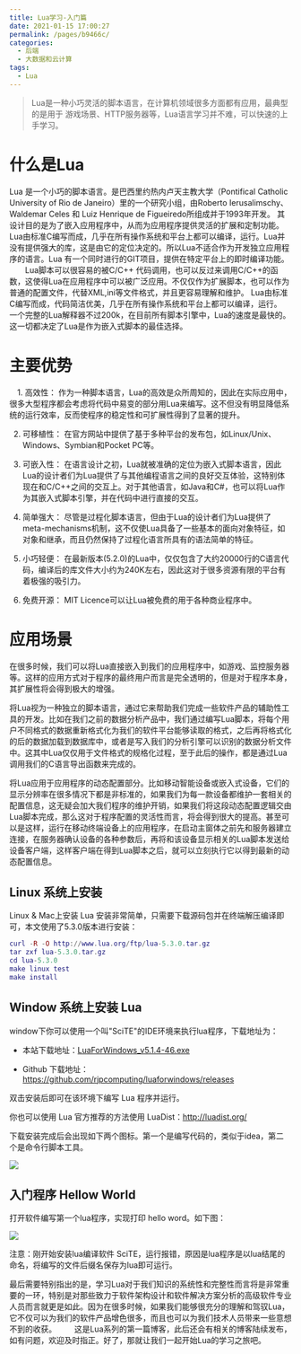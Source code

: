 ```yaml
---
title: Lua学习-入门篇
date: 2021-01-15 17:00:27
permalink: /pages/b9466c/
categories:
  - 后端
  - 大数据和云计算
tags:
  - Lua
---
```

> Lua是一种小巧灵活的脚本语言，在计算机领域很多方面都有应用，最典型的是用于 游戏场景、HTTP服务器等，Lua语言学习并不难，可以快速的上手学习。

# 什么是Lua

Lua 是一个小巧的脚本语言。是巴西里约热内卢天主教大学（Pontifical Catholic University of Rio de Janeiro）里的一个研究小组，由Roberto Ierusalimschy、Waldemar Celes 和 Luiz Henrique de Figueiredo所组成并于1993年开发。 其设计目的是为了嵌入应用程序中，从而为应用程序提供灵活的扩展和定制功能。Lua由标准C编写而成，几乎在所有操作系统和平台上都可以编译，运行。Lua并没有提供强大的库，这是由它的定位决定的。所以Lua不适合作为开发独立应用程序的语言。Lua 有一个同时进行的GIT项目，提供在特定平台上的即时编译功能。 　　Lua脚本可以很容易的被C/C++ 代码调用，也可以反过来调用C/C++的函数，这使得Lua在应用程序中可以被广泛应用。不仅仅作为扩展脚本，也可以作为普通的配置文件，代替XML,ini等文件格式，并且更容易理解和维护。 Lua由标准C编写而成，代码简洁优美，几乎在所有操作系统和平台上都可以编译，运行。 一个完整的Lua解释器不过200k，在目前所有脚本引擎中，Lua的速度是最快的。这一切都决定了Lua是作为嵌入式脚本的最佳选择。

# 主要优势

 　1. 高效性：
     作为一种脚本语言，Lua的高效是众所周知的，因此在实际应用中，很多大型程序都会考虑将代码中易变的部分用Lua来编写。这不但没有明显降低系统的运行效率，反而使程序的稳定性和可扩展性得到了显著的提升。

  2. 可移植性：
     在官方网站中提供了基于多种平台的发布包，如Linux/Unix、Windows、Symbian和Pocket PC等。

  3. 可嵌入性：
     在语言设计之初，Lua就被准确的定位为嵌入式脚本语言，因此Lua的设计者们为Lua提供了与其他编程语言之间的良好交互体验，这特别体现在和C/C++之间的交互上。对于其他语言，如Java和C#，也可以将Lua作为其嵌入式脚本引擎，并在代码中进行直接的交互。

  4. 简单强大：
     尽管是过程化脚本语言，但由于Lua的设计者们为Lua提供了meta-mechanisms机制，这不仅使Lua具备了一些基本的面向对象特征，如对象和继承，而且仍然保持了过程化语言所具有的语法简单的特征。

  5. 小巧轻便：
     在最新版本(5.2.0)的Lua中，仅仅包含了大约20000行的C语言代码，编译后的库文件大小约为240K左右，因此这对于很多资源有限的平台有着极强的吸引力。

  6. 免费开源：
     MIT Licence可以让Lua被免费的用于各种商业程序中。

     

# 应用场景

在很多时候，我们可以将Lua直接嵌入到我们的应用程序中，如游戏、监控服务器等。这样的应用方式对于程序的最终用户而言是完全透明的，但是对于程序本身，其扩展性将会得到极大的增强。

将Lua视为一种独立的脚本语言，通过它来帮助我们完成一些软件产品的辅助性工具的开发。比如在我们之前的数据分析产品中，我们通过编写Lua脚本，将每个用户不同格式的数据重新格式化为我们的软件平台能够读取的格式，之后再将格式化的后的数据加载到数据库中，或者是写入我们的分析引擎可以识别的数据分析文件中。这其中Lua仅仅用于文件格式的规格化过程，至于此后的操作，都是通过Lua调用我们的C语言导出函数来完成的。

将Lua应用于应用程序的动态配置部分。比如移动智能设备或嵌入式设备，它们的显示分辨率在很多情况下都是非标准的，如果我们为每一款设备都维护一套相关的配置信息，这无疑会加大我们程序的维护开销，如果我们将这段动态配置逻辑交由Lua脚本完成，那么这对于程序配置的灵活性而言，将会得到很大的提高。甚至可以是这样，运行在移动终端设备上的应用程序，在启动主窗体之前先和服务器建立连接，在服务器确认设备的各种参数后，再将和该设备显示相关的Lua脚本发送给设备客户端，这样客户端在得到Lua脚本之后，就可以立刻执行它以得到最新的动态配置信息。



## Linux 系统上安装

Linux & Mac上安装 Lua 安装非常简单，只需要下载源码包并在终端解压编译即可，本文使用了5.3.0版本进行安装：

```lua
curl -R -O http://www.lua.org/ftp/lua-5.3.0.tar.gz
tar zxf lua-5.3.0.tar.gz
cd lua-5.3.0
make linux test
make install
```

## Window 系统上安装 Lua

window下你可以使用一个叫"SciTE"的IDE环境来执行lua程序，下载地址为：

- 本站下载地址：[LuaForWindows_v5.1.4-46.exe](https://static.runoob.com/download/LuaForWindows_v5.1.4-46.exe)

- Github 下载地址：https://github.com/rjpcomputing/luaforwindows/releases

双击安装后即可在该环境下编写 Lua 程序并运行。

你也可以使用 Lua 官方推荐的方法使用 LuaDist：http://luadist.org/

下载安装完成后会出现如下两个图标。第一个是编写代码的，类似于idea，第二个是命令行脚本工具。

![](https://cdn.jsdelivr.net/gh/Ezuy-Lee/RainzeDrawingBed/media/QQ%E6%88%AA%E5%9B%BE20210115113123.png)

## 入门程序 Hellow World



打开软件编写第一个lua程序，实现打印 hello word。如下图：

![](https://cdn.jsdelivr.net/gh/Ezuy-Lee/RainzeDrawingBed/media/QQ%E6%88%AA%E5%9B%BE20210115113626.png)

注意：刚开始安装lua编译软件 SciTE，运行报错，原因是lua程序是以lua结尾的命名，将编写的文件后缀名保存为lua即可运行。

最后需要特别指出的是，学习Lua对于我们知识的系统性和完整性而言将是非常重要的一环，特别是对那些致力于软件架构设计和软件解决方案分析的高级软件专业人员而言就更是如此。因为在很多时候，如果我们能够很充分的理解和驾驭Lua，它不仅可以为我们的软件产品增色很多，而且也可以为我们技术人员带来一些意想不到的收获。
　　这是Lua系列的第一篇博客，此后还会有相关的博客陆续发布，如有问题，欢迎及时指正。好了，那就让我们一起开始Lua的学习之旅吧。
